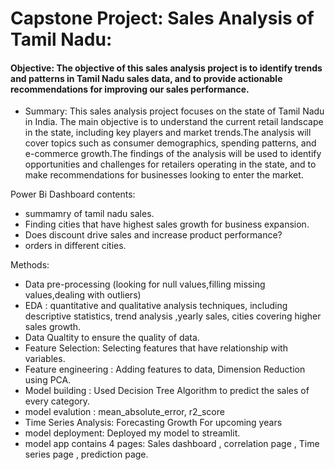 # Capstone Project: Sales Analysis of Tamil Nadu:
#### Objective: The objective of this sales analysis project is to identify trends and patterns in Tamil Nadu sales data, and to provide actionable recommendations for improving our sales performance.

- Summary: This sales analysis project focuses on the state of Tamil Nadu in India. The main objective is to understand the current retail landscape in the state, including key players and market trends.The analysis will cover topics such as consumer demographics, spending patterns, and e-commerce growth.The findings of the analysis will be used to identify opportunities and challenges for retailers operating in the state, and to make recommendations for businesses looking to enter the market.

Power Bi Dashboard contents:
- summamry of tamil nadu sales.
- Finding cities that have highest sales growth for business expansion.
- Does discount drive sales and increase product performance?
- orders in different cities.

Methods:
- Data pre-processing (looking for null values,filling missing values,dealing with outliers)
- EDA : quantitative and qualitative analysis techniques, including descriptive statistics, trend analysis ,yearly sales, cities covering higher sales growth.
- Data Qualtity to ensure the quality of data.
- Feature Selection: Selecting features that have relationship with variables.
- Feature engineering : Adding features to data, Dimension Reduction using PCA.
- Model building : Used Decision Tree Algorithm to predict the sales of every category.
- model evalution : mean_absolute_error, r2_score
- Time Series Analysis: Forecasting Growth For upcoming years
- model deployment: Deployed my model to streamlit.
- model app contains 4 pages: Sales dashboard , correlation page , Time series page , prediction page.

